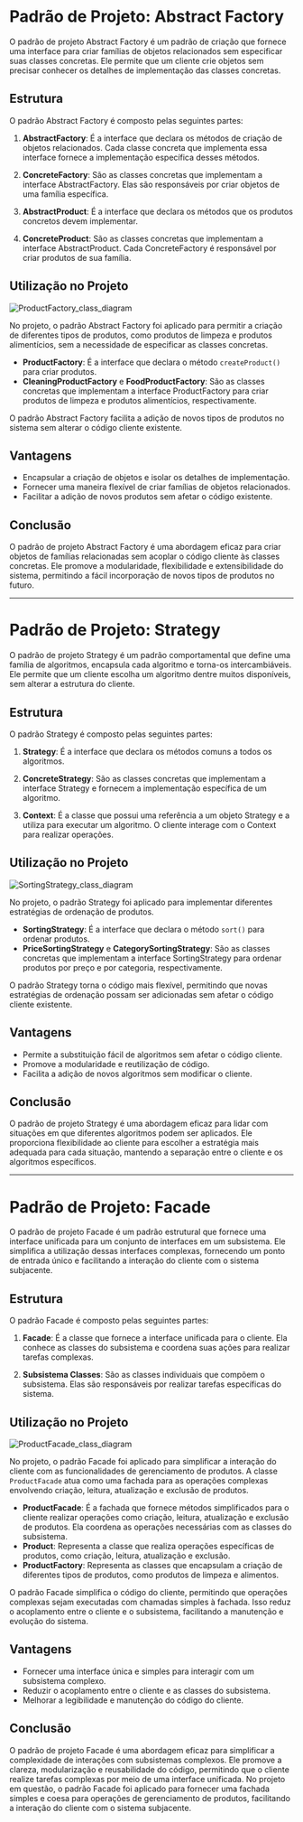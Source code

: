 # Padrão de Projeto: Abstract Factory

O padrão de projeto Abstract Factory é um padrão de criação que fornece uma interface para criar famílias de objetos relacionados sem especificar suas classes concretas. Ele permite que um cliente crie objetos sem precisar conhecer os detalhes de implementação das classes concretas.

## Estrutura

O padrão Abstract Factory é composto pelas seguintes partes:

1. **AbstractFactory**: É a interface que declara os métodos de criação de objetos relacionados. Cada classe concreta que implementa essa interface fornece a implementação específica desses métodos.

2. **ConcreteFactory**: São as classes concretas que implementam a interface AbstractFactory. Elas são responsáveis por criar objetos de uma família específica.

3. **AbstractProduct**: É a interface que declara os métodos que os produtos concretos devem implementar.

4. **ConcreteProduct**: São as classes concretas que implementam a interface AbstractProduct. Cada ConcreteFactory é responsável por criar produtos de sua família.

## Utilização no Projeto


![ProductFactory_class_diagram](https://github.com/edilsonsj/web2/assets/116203479/8917928c-2c1c-4de7-9cb8-792e70b75cc8)


No projeto, o padrão Abstract Factory foi aplicado para permitir a criação de diferentes tipos de produtos, como produtos de limpeza e produtos alimentícios, sem a necessidade de especificar as classes concretas.

- **ProductFactory**: É a interface que declara o método `createProduct()` para criar produtos.
- **CleaningProductFactory** e **FoodProductFactory**: São as classes concretas que implementam a interface ProductFactory para criar produtos de limpeza e produtos alimentícios, respectivamente.

O padrão Abstract Factory facilita a adição de novos tipos de produtos no sistema sem alterar o código cliente existente.

## Vantagens

- Encapsular a criação de objetos e isolar os detalhes de implementação.
- Fornecer uma maneira flexível de criar famílias de objetos relacionados.
- Facilitar a adição de novos produtos sem afetar o código existente.

## Conclusão

O padrão de projeto Abstract Factory é uma abordagem eficaz para criar objetos de famílias relacionadas sem acoplar o código cliente às classes concretas. Ele promove a modularidade, flexibilidade e extensibilidade do sistema, permitindo a fácil incorporação de novos tipos de produtos no futuro.

---

# Padrão de Projeto: Strategy

O padrão de projeto Strategy é um padrão comportamental que define uma família de algoritmos, encapsula cada algoritmo e torna-os intercambiáveis. Ele permite que um cliente escolha um algoritmo dentre muitos disponíveis, sem alterar a estrutura do cliente.

## Estrutura

O padrão Strategy é composto pelas seguintes partes:

1. **Strategy**: É a interface que declara os métodos comuns a todos os algoritmos.

2. **ConcreteStrategy**: São as classes concretas que implementam a interface Strategy e fornecem a implementação específica de um algoritmo.

3. **Context**: É a classe que possui uma referência a um objeto Strategy e a utiliza para executar um algoritmo. O cliente interage com o Context para realizar operações.

## Utilização no Projeto

![SortingStrategy_class_diagram](https://github.com/edilsonsj/web2/assets/116203479/d2d0fd0f-88ed-4282-9cc8-064139b70213)


No projeto, o padrão Strategy foi aplicado para implementar diferentes estratégias de ordenação de produtos.

- **SortingStrategy**: É a interface que declara o método `sort()` para ordenar produtos.
- **PriceSortingStrategy** e **CategorySortingStrategy**: São as classes concretas que implementam a interface SortingStrategy para ordenar produtos por preço e por categoria, respectivamente.

O padrão Strategy torna o código mais flexível, permitindo que novas estratégias de ordenação possam ser adicionadas sem afetar o código cliente existente.

## Vantagens

- Permite a substituição fácil de algoritmos sem afetar o código cliente.
- Promove a modularidade e reutilização de código.
- Facilita a adição de novos algoritmos sem modificar o cliente.

## Conclusão

O padrão de projeto Strategy é uma abordagem eficaz para lidar com situações em que diferentes algoritmos podem ser aplicados. Ele proporciona flexibilidade ao cliente para escolher a estratégia mais adequada para cada situação, mantendo a separação entre o cliente e os algoritmos específicos.

---

# Padrão de Projeto: Facade

O padrão de projeto Facade é um padrão estrutural que fornece uma interface unificada para um conjunto de interfaces em um subsistema. Ele simplifica a utilização dessas interfaces complexas, fornecendo um ponto de entrada único e facilitando a interação do cliente com o sistema subjacente.

## Estrutura

O padrão Facade é composto pelas seguintes partes:

1. **Facade**: É a classe que fornece a interface unificada para o cliente. Ela conhece as classes do subsistema e coordena suas ações para realizar tarefas complexas.

2. **Subsistema Classes**: São as classes individuais que compõem o subsistema. Elas são responsáveis por realizar tarefas específicas do sistema.

## Utilização no Projeto

![ProductFacade_class_diagram](https://github.com/edilsonsj/web2/assets/116203479/6906e906-d9c1-41ca-9e30-70ac4fc195a1)

No projeto, o padrão Facade foi aplicado para simplificar a interação do cliente com as funcionalidades de gerenciamento de produtos. A classe `ProductFacade` atua como uma fachada para as operações complexas envolvendo criação, leitura, atualização e exclusão de produtos.

- **ProductFacade**: É a fachada que fornece métodos simplificados para o cliente realizar operações como criação, leitura, atualização e exclusão de produtos. Ela coordena as operações necessárias com as classes do subsistema.
- **Product**: Representa a classe que realiza operações específicas de produtos, como criação, leitura, atualização e exclusão.
- **ProductFactory**: Representa as classes que encapsulam a criação de diferentes tipos de produtos, como produtos de limpeza e alimentos.

O padrão Facade simplifica o código do cliente, permitindo que operações complexas sejam executadas com chamadas simples à fachada. Isso reduz o acoplamento entre o cliente e o subsistema, facilitando a manutenção e evolução do sistema.

## Vantagens

- Fornecer uma interface única e simples para interagir com um subsistema complexo.
- Reduzir o acoplamento entre o cliente e as classes do subsistema.
- Melhorar a legibilidade e manutenção do código do cliente.

## Conclusão

O padrão de projeto Facade é uma abordagem eficaz para simplificar a complexidade de interações com subsistemas complexos. Ele promove a clareza, modularização e reusabilidade do código, permitindo que o cliente realize tarefas complexas por meio de uma interface unificada. No projeto em questão, o padrão Facade foi aplicado para fornecer uma fachada simples e coesa para operações de gerenciamento de produtos, facilitando a interação do cliente com o sistema subjacente.
